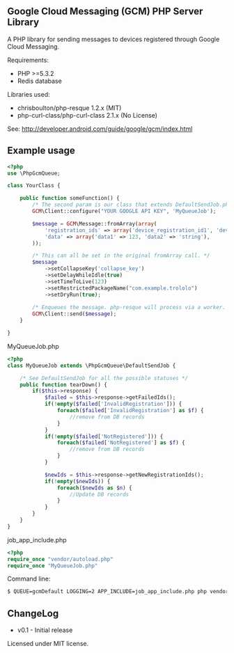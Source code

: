Google Cloud Messaging (GCM) PHP Server Library
--------------------------------------------

A PHP library for sending messages to devices registered through Google Cloud Messaging.

Requirements:
 - PHP >=5.3.2
 - Redis database

Libraries used:
 - chrisboulton/php-resque 1.2.x (MIT)
 - php-curl-class/php-curl-class 2.1.x (No License)

See:
http://developer.android.com/guide/google/gcm/index.html

Example usage
-----------------------

```php
<?php
use \PhpGcmQueue;

class YourClass {

    public function someFunction() {
        /* The second param is our class that extends DefaultSendJob.php */
        GCM\Client::configure("YOUR GOOGLE API KEY", 'MyQueueJob');

        $message = GCM\Message::fromArray(array(
            'registration_ids' => array('device_registration_id1', 'device_registration_id2'),
            'data' => array('data1' => 123, 'data2' => 'string'),
        ));

        /* This can all be set in the original fromArray call. */
        $message
            ->setCollapseKey('collapse_key')
            ->setDelayWhileIdle(true)
            ->setTimeToLive(123)
            ->setRestrictedPackageName("com.example.trololo")
            ->setDryRun(true);
        
        /* Enqueues the message. php-resque will process via a worker. */
        GCM\Client::send($message);
    }

}
```

MyQueueJob.php
```php
<?php
class MyQueueJob extends \PhpGcmQueue\DefaultSendJob {

    /* See DefaultSendJob for all the possible statuses */
    public function tearDown() {
        if($this->response) {
            $failed = $this->response->getFailedIds();
            if(!empty($failed['InvalidRegistration'])) {
                foreach($failed['InvalidRegistration'] as $f) {
                    //remove from DB records
                }
            }
            if(!empty($failed['NotRegistered'])) {
                foreach($failed['NotRegistered'] as $f) {
                    //remove from DB records
                }
            }

            $newIds = $this->response->getNewRegistrationIds();
            if(!empty($newIds)) {
                foreach($newIds as $n) {
                    //Update DB records
                }
            }
        }
    }
}

```

job_app_include.php
```php
<?php
require_once "vendor/autoload.php"
require_once "MyQueueJob.php"
```

Command line:
```bash
$ QUEUE=gcmDefault LOGGING=2 APP_INCLUDE=job_app_include.php php vendor/chrisboulton/php-resque/resque.php
```


ChangeLog
----------------------
* v0.1 - Initial release

Licensed under MIT license.

